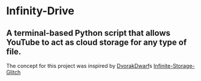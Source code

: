 # Infinity-Drive
A terminal-based Python script that allows YouTube to act as cloud storage for any type of file.
-
The concept for this project was inspired by [DvorakDwarf](https://github.com/DvorakDwarf)s [Infinite-Storage-Glitch](https://github.com/DvorakDwarf/Infinite-Storage-Glitch)
